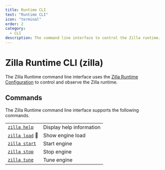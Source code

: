 ```yaml
---
title: Runtime CLI
text: "Runtime CLI"
icon: "terminal"
order: 2
category:
  - CLI
description: The command line interface to control the Zilla runtime.
---
```


# Zilla Runtime CLI (zilla)

The Zilla Runtime command line interface uses the [Zilla Runtime Configuration](/reference/zilla.yaml) to control and observe the Zilla runtime.

## Commands

The Zilla Runtime command line interface supports the following commands.

|                            |                          |
| -------------------------- | ------------------------ |
| [`zilla help`](clean.md)   | Display help information |
| [`zilla load`](load.md) 🚧 | Show engine load         |
| [`zilla start`](start.md)  | Start engine             |
| [`zilla stop`](stop.md)    | Stop engine              |
| [`zilla tune`](tune.md)    | Tune engine              |
